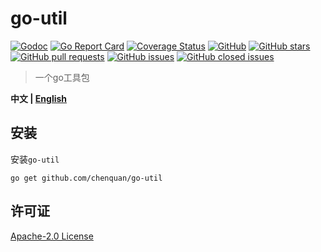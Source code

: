 # go-util

[![Godoc](https://img.shields.io/badge/godoc-reference-brightgreen)](https://pkg.go.dev/github.com/chenquan/go-util)
[![Go Report Card](https://goreportcard.com/badge/github.com/chenquan/go-util)](https://goreportcard.com/report/github.com/chenquan/go-util)
[![Coverage Status](https://coveralls.io/repos/github/chenquan/go-util/badge.svg?branch=master)](https://coveralls.io/github/chenquan/go-util?branch=master)
[![GitHub](https://img.shields.io/github/license/chenquan/go-util)](https://github.com/chenquan/go-util/blob/master/LICENSE)
[![GitHub stars](https://img.shields.io/github/stars/chenquan/go-util)](https://github.com/chenquan/go-util/stargazers)
[![GitHub pull requests](https://img.shields.io/github/issues-pr-raw/chenquan/go-util)](https://github.com/chenquan/go-util/pulls)
[![GitHub issues](https://img.shields.io/github/issues/chenquan/go-util)](https://github.com/chenquan/go-util/issues)
[![GitHub closed issues](https://img.shields.io/github/issues-closed/chenquan/go-util?color=red)](https://github.com/chenquan/go-util/issues?q=is%3Aissue+is%3Aclosed)

> 一个go工具包

**中文 | [English](README_EN.md)**

## 安装

安装`go-util`

```shell
go get github.com/chenquan/go-util
```

## 许可证

[Apache-2.0 License](https://github.com/chenquan/go-util/blob/master/LICENSE)
